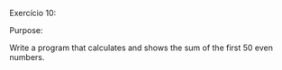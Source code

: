 Exercício 10:

Purpose:

Write a program that calculates and shows the sum of the first 50 even numbers.
